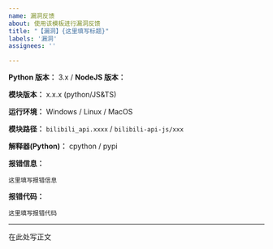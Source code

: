```yaml
---
name: 漏洞反馈
about: 使用该模板进行漏洞反馈
title: "【漏洞】{这里填写标题}"
labels: '漏洞'
assignees: ''

---
```


**Python 版本：** 3.x / **NodeJS 版本：**

**模块版本：** x.x.x (python/JS&TS)

**运行环境：** Windows / Linux / MacOS

**模块路径：** `bilibili_api.xxxx` / `bilibili-api-js/xxx`

**解释器(Python)：** cpython / pypi

**报错信息：**

```
这里填写报错信息
```

**报错代码：**

```
这里填写报错代码
```

---

在此处写正文
